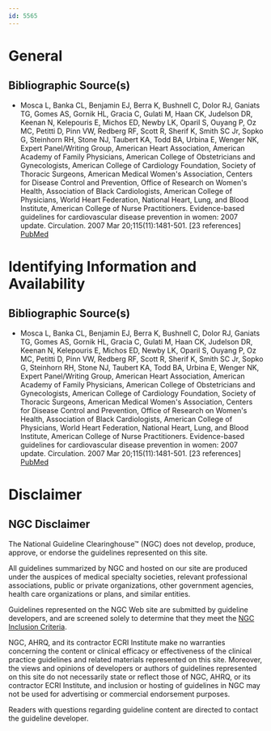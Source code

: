 ```yaml
---
id: 5565
---
```


# General

## Bibliographic Source(s)

- Mosca L, Banka CL, Benjamin EJ, Berra K, Bushnell C, Dolor RJ, Ganiats TG, Gomes AS, Gornik HL, Gracia C, Gulati M, Haan CK, Judelson DR, Keenan N, Kelepouris E, Michos ED, Newby LK, Oparil S, Ouyang P, Oz MC, Petitti D, Pinn VW, Redberg RF, Scott R, Sherif K, Smith SC Jr, Sopko G, Steinhorn RH, Stone NJ, Taubert KA, Todd BA, Urbina E, Wenger NK, Expert Panel/Writing Group, American Heart Association, American Academy of Family Physicians, American College of Obstetricians and Gynecologists, American College of Cardiology Foundation, Society of Thoracic Surgeons, American Medical Women's Association, Centers for Disease Control and Prevention, Office of Research on Women's Health, Association of Black Cardiologists, American College of Physicians, World Heart Federation, National Heart, Lung, and Blood Institute, American College of Nurse Practitioners. Evidence-based guidelines for cardiovascular disease prevention in women: 2007 update. Circulation. 2007 Mar 20;115(11):1481-501. [23 references] [ PubMed ](http://www.ncbi.nlm.nih.gov/entrez/query.fcgi?cmd=Retrieve&db=pubmed&dopt=Abstract&list_uids=17309915)

# Identifying Information and Availability

## Bibliographic Source(s)

- Mosca L, Banka CL, Benjamin EJ, Berra K, Bushnell C, Dolor RJ, Ganiats TG, Gomes AS, Gornik HL, Gracia C, Gulati M, Haan CK, Judelson DR, Keenan N, Kelepouris E, Michos ED, Newby LK, Oparil S, Ouyang P, Oz MC, Petitti D, Pinn VW, Redberg RF, Scott R, Sherif K, Smith SC Jr, Sopko G, Steinhorn RH, Stone NJ, Taubert KA, Todd BA, Urbina E, Wenger NK, Expert Panel/Writing Group, American Heart Association, American Academy of Family Physicians, American College of Obstetricians and Gynecologists, American College of Cardiology Foundation, Society of Thoracic Surgeons, American Medical Women's Association, Centers for Disease Control and Prevention, Office of Research on Women's Health, Association of Black Cardiologists, American College of Physicians, World Heart Federation, National Heart, Lung, and Blood Institute, American College of Nurse Practitioners. Evidence-based guidelines for cardiovascular disease prevention in women: 2007 update. Circulation. 2007 Mar 20;115(11):1481-501. [23 references] [ PubMed ](http://www.ncbi.nlm.nih.gov/entrez/query.fcgi?cmd=Retrieve&db=pubmed&dopt=Abstract&list_uids=17309915)

# Disclaimer

## NGC Disclaimer

The National Guideline Clearinghouse™ (NGC) does not develop, produce, approve, or endorse the guidelines represented on this site.

All guidelines summarized by NGC and hosted on our site are produced under the auspices of medical specialty societies, relevant professional associations, public or private organizations, other government agencies, health care organizations or plans, and similar entities.

Guidelines represented on the NGC Web site are submitted by guideline developers, and are screened solely to determine that they meet the [NGC Inclusion Criteria](/help-and-about/summaries/inclusion-criteria).

NGC, AHRQ, and its contractor ECRI Institute make no warranties concerning the content or clinical efficacy or effectiveness of the clinical practice guidelines and related materials represented on this site. Moreover, the views and opinions of developers or authors of guidelines represented on this site do not necessarily state or reflect those of NGC, AHRQ, or its contractor ECRI Institute, and inclusion or hosting of guidelines in NGC may not be used for advertising or commercial endorsement purposes.

Readers with questions regarding guideline content are directed to contact the guideline developer.

